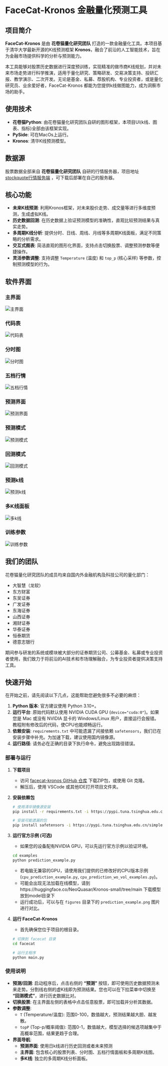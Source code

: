 # FaceCat-Kronos 金融量化预测工具

## 项目简介

**FaceCat-Kronos** 是由 **花卷猫量化研究团队** 打造的一款金融量化工具。本项目基于清华大学最新开源的K线预测框架 **Kronos**，融合了前沿的人工智能技术，旨在为金融市场提供科学的分析与预测能力。

本工具能够对股票历史数据进行深度预训练，实现精准的做市商K线规划，并对未来市场走势进行科学推演，适用于量化研究、策略研发、交易决策支持、投研汇报、教学演示、二次开发。无论是基金、私募、荐股机构、专业投资者，或是量化研究员、业余爱好者，FaceCat-Kronos 都能为您提供k线做图能力，成为洞察市场的助手。

## 使用技术

*   **花卷猫Python**: 由花卷猫量化研究团队自研的图形框架，本项目UI(k线、图表、指标)全部由该框架实现。
*   **PySide**: 可在MacOs上运行。
*   **Kronos**: 清华K线预测模型。

## 数据源

股票数据全部来自 **花卷猫量化研究团队** 自研的行情服务器，项目地址 [stockquote行情服务端](https://jjmfc.com/software/stockquote.zip) ，可下载后部署在自己的服务器。

## 核心功能

*   **未来K线预测**: 利用Kronos框架，对未来股价走势、成交量等进行多维度预测，生成虚拟K线。
*   **历史数据回测**: 在历史数据上验证预测模型的准确性，直观比较预测结果与真实走势。
*   **多周期K线分析**: 提供分时、日线、周线、月线等多周期K线面板，满足不同策略的分析需求。
*   **交互式图表**: 简洁直观的图形化界面，支持点击切换股票、调整预测参数等便捷操作。
*   **灵活参数调整**: 支持调整 `Temperature` (温度) 和 `top_p` (核心采样) 等参数，控制预测模型的行为。

## 软件界面

### 主界面
![主界面](facecat/image/主界面.png)

### 代码表
![代码表](facecat/image/代码表.png)

### 分时图
![分时图](facecat/image/分时图.png)

### 五档行情
![五档行情](facecat/image/五档行情.png)

### 预测界面
![预测界面](facecat/image/预测界面.png)

### 预测模式
![预测模式](facecat/image/预测模式.png)

### 回测模式
![回测模式](facecat/image/回测模式.png)

### 预测k线
![预测k线](facecat/image/预测k线.png)

### 多K线面板
![多k线](facecat/image/多k线.png)

### 训练参数
![训练参数](facecat/image/训练参数.png)

## 我们的团队

花卷猫量化研究团队的成员均来自国内外金融机构及科技公司的量化部门：

*   大智慧（龙软）
*   东方财富
*   东吴证券
*   广发证券
*   东海证券
*   山西证券
*   湘财证券
*   华泰证券
*   恒泰期货
*   德意志银行

期间参与研发的系统或模块被大部分的证券期货公司、公募基金、私募或专业投资者使用，我们致力于将前沿的AI技术和市场理解融合，为专业投资者提供决策支持工具。

## 快速开始

在开始之前，请先阅读以下几点，这能帮助您避免很多不必要的麻烦：

1.  **Python 版本**: 官方建议使用 Python 3.10+。
2.  **运行平台**: 原始代码默认使用 NVIDIA CUDA GPU (`device="cuda:0"`)。如果您是 Mac 或没有 NVIDIA 显卡的 Windows/Linux 用户，直接运行会报错。教程附有修改后的代码，使CPU也能顺畅运行。
3.  **依赖安装**: `requirements.txt` 中可能遗漏了间接依赖 `safetensors`，我们已在安装步骤中补充。为加速下载，建议使用国内镜像源。
4.  **运行路径**: 请务必在正确的目录下执行命令，避免出现路径错误。

### 部署与运行

1.  **下载项目**
    *   访问 [facecat-kronos GitHub 仓库](https://github.com/Fidingks/facecat-kronos) 下载ZIP包，或使用 Git 克隆。
    *   解压后，使用 VSCode 或其他IDE打开项目文件夹。

2.  **安装依赖包**
    ```bash
    # 使用清华镜像源安装
    pip install -r requirements.txt -i https://pypi.tuna.tsinghua.edu.cn/simple
    
    # 安装可能遗漏的包
    pip install safetensors -i https://pypi.tuna.tsinghua.edu.cn/simple
    ```

3.  **运行官方示例 (可选)**
    *   如果您的设备配有NVIDIA GPU，可以先运行官方示例以验证环境。
    ```bash
    cd examples
    python prediction_example.py
    ```
    *   若电脑无兼容的GPU，请使用我们提供的已修改好的CPU版本示例 (`cpu_prediction_example.py`, `cpu_prediction_wo_vol_examples.py`)。
    *   可能会出现无法加载在线模型，请到https://huggingface.co/NeoQuasar/Kronos-small/tree/main 下载模型放到model目录下
    *   运行成功后，可以与在 `figures` 目录下的 `prediction_example.png` 图片进行对比。

4.  **运行 FaceCat-Kronos**
    *   首先确保您位于项目的根目录。
    ```bash
    # 切换到 facecat 目录
    cd facecat
    
    # 运行主程序
    python main.py
    ```

### 使用说明

*   **预测/回测**: 启动程序后，点击右侧的 **“预测”** 按钮，即可使用历史数据预测未来走势。分割线右侧的虚K线即为预测结果。您也可以在下拉菜单中切换至 **“回测模式”**，进行历史数据比对。
*   **切换股票**: 在主界面左侧的表格中点击任意股票，即可加载并分析其数据。
*   **参数调整**:
    *   `T` (Temperature/温度): 范围0-100，数值越大，预测结果越大胆、越发散。
    *   `topP` (Top-p/概率阈值): 范围0-1，数值越大，模型选择的候选项越集中于高概率范围，结果更趋于合理。
*   **界面导航**:
    *   **预测界面**: 使用日k线进行历史回测或者未来预测
    *   **主界面**: 包含核心的股票列表、分时图、五档行情面板和多周期K线图。
    *   **多K线**: 独立的多周期K线分析面板。


